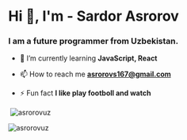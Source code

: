 <h1>Hi 👋, I'm - Sardor Asrorov</h1>


<h3>I am a future programmer from Uzbekistan.</h3>

- 🌱 I’m currently learning **JavaScript, React**

- 📫 How to reach me **asrorovs167@gmail.com**

- ⚡ Fun fact **I like play footboll and watch** 

<p>&nbsp;<img align="center" src="https://github-readme-stats.vercel.app/api?username=asrorovuz&show_icons=true&locale=en" alt="asrorovuz" /></p>

<p><img align="center" src="https://github-readme-streak-stats.herokuapp.com/?user=asrorovuz&" alt="asrorovuz" /></p>
